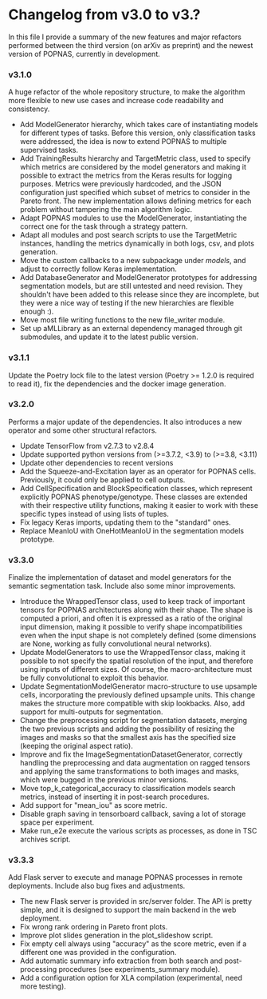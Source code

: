 # Changelog from v3.0 to v3.?

In this file I provide a summary of the new features and major refactors performed between the third version (on arXiv as preprint) and
the newest version of POPNAS, currently in development.

### v3.1.0

A huge refactor of the whole repository structure, to make the algorithm more flexible to new use cases and increase code readability and consistency.
- Add ModelGenerator hierarchy, which takes care of instantiating models for different types of tasks. 
  Before this version, only classification tasks were addressed, the idea is now to extend POPNAS to multiple supervised tasks.
- Add TrainingResults hierarchy and TargetMetric class, used to specify which metrics are considered by the model generators and making it possible
  to extract the metrics from the Keras results for logging purposes.
  Metrics were previously hardcoded, and the JSON configuration just specified which subset of metrics to consider in the Pareto front.
  The new implementation allows defining metrics for each problem without tampering the main algorithm logic.
- Adapt POPNAS modules to use the ModelGenerator, instantiating the correct one for the task through a strategy pattern.
- Adapt all modules and post search scripts to use the TargetMetric instances, handling the metrics dynamically in both logs, csv,
  and plots generation.
- Move the custom callbacks to a new subpackage under *models*, and adjust to correctly follow Keras implementation.
- Add DatabaseGenerator and ModelGenerator prototypes for addressing segmentation models, but are still untested and need revision. They shouldn't
  have been added to this release since they are incomplete, but they were a nice way of testing if the new hierarchies are flexible enough :).
- Move most file writing functions to the new file_writer module.
- Set up aMLLibrary as an external dependency managed through git submodules, and update it to the latest public version.

### v3.1.1

Update the Poetry lock file to the latest version (Poetry >= 1.2.0 is required to read it), fix the dependencies and the docker image generation.

### v3.2.0

Performs a major update of the dependencies.
It also introduces a new operator and some other structural refactors.
- Update TensorFlow from v2.7.3 to v2.8.4
- Update supported python versions from (>=3.7.2, <3.9) to (>=3.8, <3.11) 
- Update other dependencies to recent versions
- Add the Squeeze-and-Excitation layer as an operator for POPNAS cells. Previously, it could only be applied to cell outputs.
- Add CellSpecification and BlockSpecification classes, which represent explicitly POPNAS phenotype/genotype.
  These classes are extended with their respective utility functions, making it easier to work with these specific types
  instead of using lists of tuples.
- Fix legacy Keras imports, updating them to the "standard" ones.
- Replace MeanIoU with OneHotMeanIoU in the segmentation models prototype.

### v3.3.0

Finalize the implementation of dataset and model generators for the semantic segmentation task. Include also some minor improvements.
- Introduce the WrappedTensor class, used to keep track of important tensors for POPNAS architectures along with their shape.
  The shape is computed a priori, and often it is expressed as a ratio of the original input dimension, making it possible to verify
  shape incompatibilities even when the input shape is not completely defined
  (some dimensions are None, working as fully convolutional neural networks).
- Update ModelGenerators to use the WrappedTensor class, making it possible to not specify the spatial resolution of the input, and therefore using inputs
  of different sizes. Of course, the macro-architecture must be fully convolutional to exploit this behavior.
- Update SegmentationModelGenerator macro-structure to use upsample cells, incorporating the previously defined upsample units.
  This change makes the structure more compatible with skip lookbacks.
  Also, add support for multi-outputs for segmentation.
- Change the preprocessing script for segmentation datasets, merging the two previous scripts and adding the possibility of resizing
  the images and masks so that the smallest axis has the specified size (keeping the original aspect ratio).
- Improve and fix the ImageSegmentationDatasetGenerator, correctly handling the preprocessing and data augmentation on ragged tensors and applying
  the same transformations to both images and masks, which were bugged in the previous minor versions.
- Move top_k_categorical_accuracy to classification models search metrics, instead of inserting it in post-search procedures.
- Add support for "mean_iou" as score metric.
- Disable graph saving in tensorboard callback, saving a lot of storage space per experiment.
- Make run_e2e execute the various scripts as processes, as done in TSC archives script.

### v3.3.3

Add Flask server to execute and manage POPNAS processes in remote deployments. Include also bug fixes and adjustments.
- The new Flask server is provided in src/server folder. The API is pretty simple, and it is designed to support the main backend in the web deployment.
- Fix wrong rank ordering in Pareto front plots.
- Improve plot slides generation in the plot_slideshow script.
- Fix empty cell always using "accuracy" as the score metric, even if a different one was provided in the configuration.
- Add automatic summary info extraction from both search and post-processing procedures (see experiments_summary module).
- Add a configuration option for XLA compilation (experimental, need more testing).
